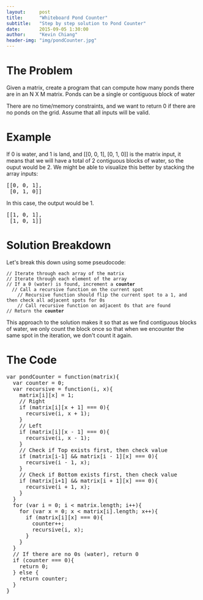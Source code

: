```yaml
---
layout:     post
title:      "Whiteboard Pond Counter"
subtitle:   "Step by step solution to Pond Counter"
date:       2015-09-05 1:30:00
author:     "Kevin Chiang"
header-img: "img/pondCounter.jpg"
---
```


<h1>The Problem</h1>
<p>Given a matrix, create a program that can compute how many
ponds there are in an N X M matrix. Ponds can be a single or contiguous block of water</p>
<p>There are no time/memory constraints, and we want to return 0 if there are no
ponds on the grid. Assume that all inputs will be valid.</p>

<h1>Example</h1>
<p>If 0 is water, and 1 is land, and [[0, 0, 1], [0, 1, 0]] is the matrix input,
it means that we will have a total of 2 contiguous blocks of water, so the ouput would be 2. We might be able to
visualize this better by stacking the array inputs:
<pre>
[[0, 0, 1],
 [0, 1, 0]]
</pre>
In this case, the output would be 1.
<pre>
[[1, 0, 1],
 [1, 0, 1]]
</pre>
</p>

<h1>Solution Breakdown</h1>
<p>Let's break this down using some pseudocode:</p>
<code>// Iterate through each array of the matrix</code><br/>
<code>// Iterate through each element of the array</code><br/>
<code>// If a 0 (water) is found, increment a <b>counter</b></code><br/>
<code>  // Call a recursive function on the current spot</code><br/>
<code>    // Recursive function should flip the current spot to a 1, and then check all adjacent spots for 0s</code><br/>
<code>    // Call recursive function on adjacent 0s that are found</code><br/>
<code>// Return the <b>counter</b></code>
<p>This approach to the solution makes it so that as we find contiguous blocks of water, we only count the block once
so that when we encounter the same spot in the iteration, we don't count it again.</p>

<h1>The Code</h1>
<pre>
var pondCounter = function(matrix){
  var counter = 0;
  var recursive = function(i, x){
    matrix[i][x] = 1;
    // Right
    if (matrix[i][x + 1] === 0){
      recursive(i, x + 1);
    }
    // Left
    if (matrix[i][x - 1] === 0){
      recursive(i, x - 1);
    }
    // Check if Top exists first, then check value
    if (matrix[i-1] && matrix[i - 1][x] === 0){
      recursive(i - 1, x);
    }
    // Check if Bottom exists first, then check value
    if (matrix[i+1] && matrix[i + 1][x] === 0){
      recursive(i + 1, x);
    }
  }
  for (var i = 0; i < matrix.length; i++){
    for (var x = 0; x < matrix[i].length; x++){
      if (matrix[i][x] === 0){
        counter++;
        recursive(i, x);
      }
    }
  }
  // If there are no 0s (water), return 0
  if (counter === 0){
    return 0; 
  } else {
    return counter;
  }
}
</pre>







